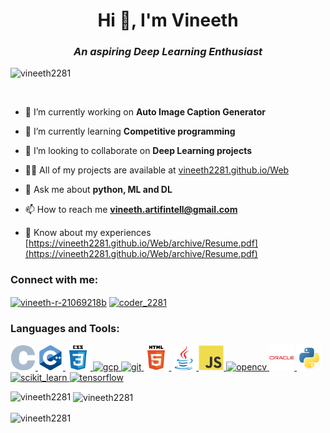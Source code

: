 <h1 align="center">Hi 👋, I'm Vineeth</h1>
<h3 align="center"><i>An aspiring Deep Learning Enthusiast</i></h3>

<p align="left"> <img src="https://komarev.com/ghpvc/?username=vineeth2281&label=Profile%20views&color=0e75b6&style=flat" alt="vineeth2281" /> </p>

<p align="left"> <a href="https://twitter.com/" target="blank"><img src="https://img.shields.io/twitter/follow/?logo=twitter&style=for-the-badge" alt="" /></a> </p>

- 🔭 I’m currently working on **Auto Image Caption Generator**

- 🌱 I’m currently learning **Competitive programming**

- 👯 I’m looking to collaborate on **Deep Learning projects**

- 👨‍💻 All of my projects are available at [vineeth2281.github.io/Web](vineeth2281.github.io/Web)

- 💬 Ask me about **python, ML and DL**

- 📫 How to reach me **vineeth.artifintell@gmail.com**

- 📄 Know about my experiences [https://vineeth2281.github.io/Web/archive/Resume.pdf](https://vineeth2281.github.io/Web/archive/Resume.pdf)

<h3 align="left">Connect with me:</h3>
<p align="left">
<a href="https://linkedin.com/in/vineeth-r-21069218b" target="blank"><img align="center" src="https://cdn.jsdelivr.net/npm/simple-icons@3.0.1/icons/linkedin.svg" alt="vineeth-r-21069218b" height="30" width="40" /></a>
<a href="https://www.codechef.com/users/coder_2281" target="blank"><img align="center" src="https://cdn.jsdelivr.net/npm/simple-icons@3.1.0/icons/codechef.svg" alt="coder_2281" height="30" width="40" /></a>
</p>

<h3 align="left">Languages and Tools:</h3>
<p align="left"> <a href="https://www.cprogramming.com/" target="_blank"> <img src="https://raw.githubusercontent.com/devicons/devicon/master/icons/c/c-original.svg" alt="c" width="40" height="40"/> </a> <a href="https://www.w3schools.com/cpp/" target="_blank"> <img src="https://raw.githubusercontent.com/devicons/devicon/master/icons/cplusplus/cplusplus-original.svg" alt="cplusplus" width="40" height="40"/> </a> <a href="https://www.w3schools.com/css/" target="_blank"> <img src="https://raw.githubusercontent.com/devicons/devicon/master/icons/css3/css3-original-wordmark.svg" alt="css3" width="40" height="40"/> </a> <a href="https://cloud.google.com" target="_blank"> <img src="https://www.vectorlogo.zone/logos/google_cloud/google_cloud-icon.svg" alt="gcp" width="40" height="40"/> </a> <a href="https://git-scm.com/" target="_blank"> <img src="https://www.vectorlogo.zone/logos/git-scm/git-scm-icon.svg" alt="git" width="40" height="40"/> </a> <a href="https://www.w3.org/html/" target="_blank"> <img src="https://raw.githubusercontent.com/devicons/devicon/master/icons/html5/html5-original-wordmark.svg" alt="html5" width="40" height="40"/> </a> <a href="https://www.java.com" target="_blank"> <img src="https://raw.githubusercontent.com/devicons/devicon/master/icons/java/java-original.svg" alt="java" width="40" height="40"/> </a> <a href="https://developer.mozilla.org/en-US/docs/Web/JavaScript" target="_blank"> <img src="https://raw.githubusercontent.com/devicons/devicon/master/icons/javascript/javascript-original.svg" alt="javascript" width="40" height="40"/> </a> <a href="https://opencv.org/" target="_blank"> <img src="https://www.vectorlogo.zone/logos/opencv/opencv-icon.svg" alt="opencv" width="40" height="40"/> </a> <a href="https://www.oracle.com/" target="_blank"> <img src="https://raw.githubusercontent.com/devicons/devicon/master/icons/oracle/oracle-original.svg" alt="oracle" width="40" height="40"/> </a> <a href="https://www.python.org" target="_blank"> <img src="https://raw.githubusercontent.com/devicons/devicon/master/icons/python/python-original.svg" alt="python" width="40" height="40"/> </a> <a href="https://scikit-learn.org/" target="_blank"> <img src="https://upload.wikimedia.org/wikipedia/commons/0/05/Scikit_learn_logo_small.svg" alt="scikit_learn" width="40" height="40"/> </a> <a href="https://www.tensorflow.org" target="_blank"> <img src="https://www.vectorlogo.zone/logos/tensorflow/tensorflow-icon.svg" alt="tensorflow" width="40" height="40"/> </a> </p>

<p><img align="left" src="https://github-readme-stats.vercel.app/api/top-langs?username=vineeth2281&show_icons=true&locale=en&layout=compact" alt="vineeth2281" /></p>

<p>&nbsp;<img align="center" src="https://github-readme-stats.vercel.app/api?username=vineeth2281&show_icons=true&locale=en" alt="vineeth2281" /></p>

<p><img align="center" src="https://github-readme-streak-stats.herokuapp.com/?user=vineeth2281&" alt="vineeth2281" /></p>
